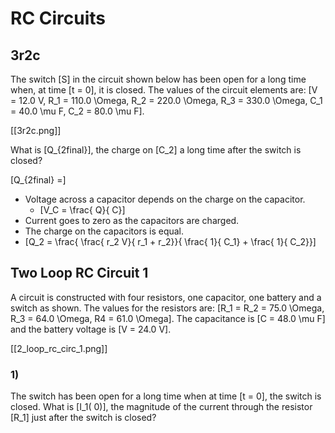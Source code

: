 # RC Circuits

## 3r2c
The switch \[S\] in the circuit shown below has been open 
for a long time when, at time \[t = 0\], it is closed. The 
values of the circuit elements are: \[V = 12.0 V, 
R_1 = 110.0 \Omega, R_2 = 220.0 \Omega, R_3 = 330.0 \Omega, 
C_1 = 40.0 \mu F, C_2 = 80.0 \mu F\].

[[3r2c.png]]

What is \[Q_{2final}\], the charge on \[C_2\] a long time after the switch is closed? 

\[Q_{2final} =\]

* Voltage across a capacitor depends on the charge on the capacitor.
  * \[V_C = \frac{ Q}{ C}\]
* Current goes to zero as the capacitors are charged.
* The charge on the capacitors is equal.
* \[Q_2 = \frac{ \frac{ r_2 V}{  r_1 + r_2}}{ \frac{ 1}{ C_1} + \frac{ 1}{ C_2}}\]


## Two Loop RC Circuit 1
A circuit is constructed with four resistors, 
one capacitor, one battery and a switch as shown. 
The values for the resistors are: 
\[R_1 = R_2 = 75.0 \Omega, R_3 = 64.0 \Omega, R4 = 61.0 \Omega\]. 
The capacitance is \[C = 48.0 \mu F\] and the 
battery voltage is \[V = 24.0 V\].

[[2_loop_rc_circ_1.png]]

### 1) 
The switch has been open for a long time when at time \[t = 0\], 
the switch is closed. What is \[I_1( 0)\], the magnitude of the 
current through the resistor \[R_1\] just after the switch is closed?